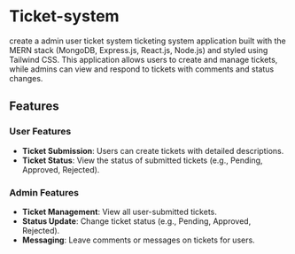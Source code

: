 # Ticket-system
create a admin user ticket system
ticketing system application built with the MERN stack (MongoDB, Express.js, React.js, Node.js) and styled using Tailwind CSS. This application allows users to create and manage tickets, while admins can view and respond to tickets with comments and status changes.

## Features

### User Features
- **Ticket Submission**: Users can create tickets with detailed descriptions.
- **Ticket Status**: View the status of submitted tickets (e.g., Pending, Approved, Rejected).
  
### Admin Features
- **Ticket Management**: View all user-submitted tickets.
- **Status Update**: Change ticket status (e.g., Pending, Approved, Rejected).
- **Messaging**: Leave comments or messages on tickets for users.

